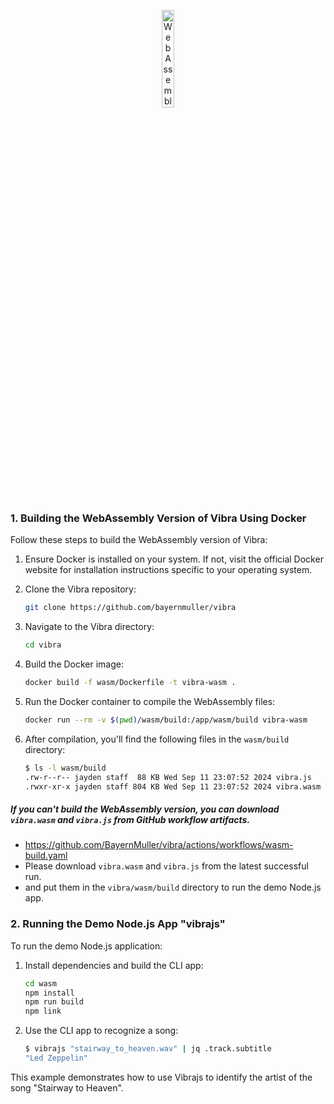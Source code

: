 <p align="center">
    <img width="20%" src="https://upload.wikimedia.org/wikipedia/commons/1/1f/WebAssembly_Logo.svg" alt="WebAssembly Logo"/>
</p>

### 1. Building the WebAssembly Version of Vibra Using Docker

Follow these steps to build the WebAssembly version of Vibra:

1. Ensure Docker is installed on your system. If not, visit the official Docker website for installation instructions specific to your operating system.

2. Clone the Vibra repository:
   ```bash
   git clone https://github.com/bayernmuller/vibra
   ```

3. Navigate to the Vibra directory:
   ```bash
   cd vibra
   ```

4. Build the Docker image:
   ```bash
   docker build -f wasm/Dockerfile -t vibra-wasm .
   ```

5. Run the Docker container to compile the WebAssembly files:
   ```bash
   docker run --rm -v $(pwd)/wasm/build:/app/wasm/build vibra-wasm
   ```

6. After compilation, you'll find the following files in the `wasm/build` directory:
   ```bash
   $ ls -l wasm/build
   .rw-r--r-- jayden staff  88 KB Wed Sep 11 23:07:52 2024 vibra.js
   .rwxr-xr-x jayden staff 804 KB Wed Sep 11 23:07:52 2024 vibra.wasm
   ```

##### If you can't build the WebAssembly version, you can download `vibra.wasm` and `vibra.js` from GitHub workflow artifacts.
* https://github.com/BayernMuller/vibra/actions/workflows/wasm-build.yaml
* Please download `vibra.wasm` and `vibra.js` from the latest successful run.
* and put them in the `vibra/wasm/build` directory to run the demo Node.js app.

### 2. Running the Demo Node.js App "vibrajs"

To run the demo Node.js application:

1. Install dependencies and build the CLI app:
   ```bash
   cd wasm
   npm install
   npm run build
   npm link
   ```

2. Use the CLI app to recognize a song:
   ```bash
   $ vibrajs "stairway_to_heaven.wav" | jq .track.subtitle
   "Led Zeppelin"
   ```

This example demonstrates how to use Vibrajs to identify the artist of the song "Stairway to Heaven".